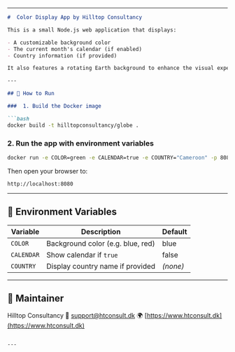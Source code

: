 
---


````markdown
#  Color Display App by Hilltop Consultancy

This is a small Node.js web application that displays:

- A customizable background color
- The current month's calendar (if enabled)
- Country information (if provided)

It also features a rotating Earth background to enhance the visual experience. The app is fully containerized with Docker and configurable via environment variables.

---

## 🚀 How to Run

###  1. Build the Docker image

```bash
docker build -t hilltopconsultancy/globe .
````

###  2. Run the app with environment variables

```bash
docker run -e COLOR=green -e CALENDAR=true -e COUNTRY="Cameroon" -p 8080:8080 hilltopconsultancy/globe
```

Then open your browser to:

```
http://localhost:8080
```

---

## 🔧 Environment Variables

| Variable   | Description                       | Default  |
| ---------- | --------------------------------- | -------- |
| `COLOR`    | Background color (e.g. blue, red) | blue     |
| `CALENDAR` | Show calendar if `true`           | false    |
| `COUNTRY`  | Display country name if provided  | *(none)* |

---

## 👤 Maintainer

Hilltop Consultancy
📧 [support@htconsult.dk](mailto:support@htconsult.dk)
🌍 [https://www.htconsult.dk](https://www.htconsult.dk)

```

---

```
